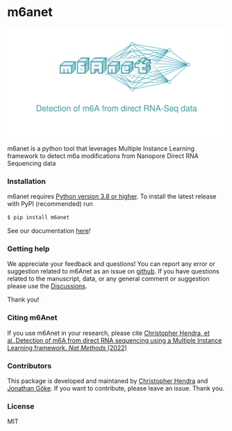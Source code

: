 # m6anet
![alt text](https://github.com/GoekeLab/m6anet/blob/master/figures/m6anet_logo.png "m6anet")

m6anet is a python tool that leverages Multiple Instance Learning framework to detect m6a modifications from Nanopore Direct RNA Sequencing data

### Installation

m6anet requires [Python version 3.8 or higher](https://www.python.org). To install the latest release with PyPI (recommended) run

```sh
$ pip install m6anet
```
See our documentation [here](https://m6anet.readthedocs.io/)!

### Getting help
We appreciate your feedback and questions! You can report any error or suggestion related to m6Anet as an issue on [github](https://github.com/GoekeLab/m6anet/issues). If you have questions related to the manuscript, data, or any general comment or suggestion please use the [Discussions](https://github.com/GoekeLab/m6anet/discussions).

Thank you!
### Citing m6Anet 

If you use m6Anet in your research, please cite
[Christopher Hendra, et al.,Detection of m6A from direct RNA sequencing using a Multiple Instance Learning framework. *Nat Methods* (2022)](https://doi.org/10.1038/s41592-022-01666-1)


### Contributors

This package is developed and maintaned by [Christopher Hendra](https://github.com/chrishendra93) and [Jonathan Göke](https://github.com/jonathangoeke). If you want to contribute, please leave an issue. Thank you.

### License
MIT

